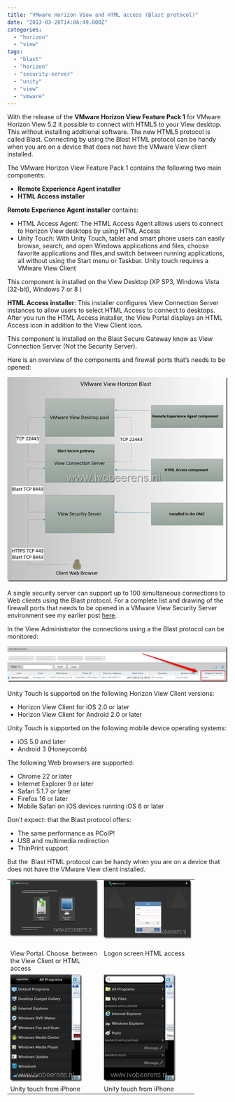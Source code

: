 ```yaml
---
title: "VMware Horizon View and HTML access (Blast protocol)"
date: "2013-03-20T14:06:49.000Z"
categories: 
  - "horizon"
  - "view"
tags: 
  - "blast"
  - "horizon"
  - "security-server"
  - "unity"
  - "view"
  - "vmware"
---
```


With the release of the **VMware Horizon View Feature Pack 1** for VMware Horizon View 5.2 it possible to connect with HTML5 to your View desktop.  This without installing additional software. The new HTML5 protocol is called Blast. Connecting by using the Blast HTML protocol can be handy when you are on a device that does not have the VMware View client installed. 

The VMware Horizon View Feature Pack 1 contains the following two main components:

- **Remote Experience Agent installer**
- **HTML Access installer**

**Remote Experience Agent installer** contains:

- HTML Access Agent: The HTML Access Agent allows users to connect to Horizon View desktops by using HTML Access
- Unity Touch: With Unity Touch, tablet and smart phone users can easily browse, search, and open Windows applications and files, choose favorite applications and files,and switch between running applications, all without using the Start menu or Taskbar. Unity touch requires a VMware View Client

This component is installed on the View Desktop (XP SP3, Windows Vista (32-bit), Windows 7 or 8 )

**HTML Access installer**: This installer configures View Connection Server instances to allow users to select HTML Access to connect to desktops. After you run the HTML Access installer, the View Portal displays an HTML Access icon in addition to the View Client icon.

This component is installed on the Blast Secure Gateway know as View Connection Server (Not the Security Server).

Here is an overview of the components and firewall ports that’s needs to be opened:

[![VMware Blast](images/VMware-Blast_thumb1.jpg "VMware Blast")](https://www.ivobeerens.nl/wp-content/uploads/2013/03/VMware-Blast1.jpg)

A single security server can support up to 100 simultaneous connections to Web clients using the Blast protocol. For a complete list and drawing of the firewall ports that needs to be opened in a VMware View Security Server environment see my earlier post [here](https://www.ivobeerens.nl/2013/03/05/tips-for-implementing-a-vmware-horizon-view-security-server/).

In the View Administrator the connections using a the Blast protocol can be monitored:

[![image](images/image_thumb4.png "image")](https://www.ivobeerens.nl/wp-content/uploads/2013/03/image4.png)

Unity Touch is supported on the following Horizon View Client versions:

- Horizon View Client for iOS 2.0 or later
- Horizon View Client for Android 2.0 or later

Unity Touch is supported on the following mobile device operating systems:

- iOS 5.0 and later
- Android 3 (Honeycomb)

The following Web browsers are supported:

- Chrome 22 or later
- Internet Explorer 9 or later
- Safari 5.1.7 or later
- Firefox 16 or later
- Mobile Safari on iOS devices running iOS 6 or later

Don’t expect: that the Blast protocol offers:

- The same performance as PCoIP!
- USB and multimedia redirection
- ThinPrint support

But the  Blast HTML protocol can be handy when you are on a device that does not have the VMware View client installed.

<table border="0" cellspacing="0" cellpadding="2" width="400"><tbody><tr><td valign="top" width="200"><a href="https://www.ivobeerens.nl/wp-content/uploads/2013/03/image5.png"><img style="background-image: none; border-right-width: 0px; padding-left: 0px; padding-right: 0px; display: inline; border-top-width: 0px; border-bottom-width: 0px; border-left-width: 0px; padding-top: 0px" title="image" border="0" alt="image" src="images/image_thumb5.png" width="293" height="128"></a></td><td valign="top" width="200"><a href="https://www.ivobeerens.nl/wp-content/uploads/2013/03/image6.png"><img style="background-image: none; border-right-width: 0px; padding-left: 0px; padding-right: 0px; display: inline; border-top-width: 0px; border-bottom-width: 0px; border-left-width: 0px; padding-top: 0px" title="image" border="0" alt="image" src="images/image_thumb6.png" width="300" height="133"></a>&nbsp;</td></tr><tr><td valign="top" width="200">View Portal. Choose&nbsp; between the View Client or HTML access</td><td valign="top" width="200">Logon screen HTML access</td></tr><tr><td valign="top" width="200"><a href="https://www.ivobeerens.nl/wp-content/uploads/2013/03/foto-1.png"><img style="background-image: none; border-right-width: 0px; padding-left: 0px; padding-right: 0px; display: inline; border-top-width: 0px; border-bottom-width: 0px; border-left-width: 0px; padding-top: 0px" title="foto (1)" border="0" alt="foto (1)" src="images/foto-1_thumb.png" width="164" height="244"></a></td><td valign="top" width="200"><a href="https://www.ivobeerens.nl/wp-content/uploads/2013/03/foto.png"><img style="background-image: none; border-right-width: 0px; padding-left: 0px; padding-right: 0px; display: inline; border-top-width: 0px; border-bottom-width: 0px; border-left-width: 0px; padding-top: 0px" title="foto" border="0" alt="foto" src="images/foto_thumb.png" width="164" height="244"></a></td></tr><tr><td valign="top" width="200">Unity touch from iPhone</td><td valign="top" width="200">Unity touch from iPhone</td></tr></tbody></table>
